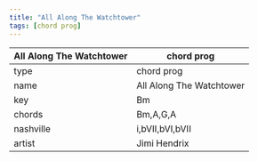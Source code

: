 ```yaml
---
title: "All Along The Watchtower"
tags: [chord prog]
---
```


|All Along The Watchtower|chord prog|
|---|---|
|type|chord prog|
|name|All Along The Watchtower|
|key|Bm|
|chords|Bm,A,G,A|
|nashville|i,bVII,bVI,bVII|
|artist|Jimi Hendrix|
